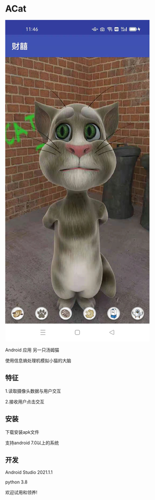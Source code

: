 # ACat

![screen](doc/sample.jpg)

Android 应用 另一只汤姆猫

使用信息熵处理机模拟小猫的大脑

## 特征

1.读取摄像头数据与用户交互

2.接收用户点击交互

## 安装

下载安装apk文件

支持android 7.0以上的系统

## 开发

Android Studio 2021.1.1

python 3.8


欢迎试用和领养!
